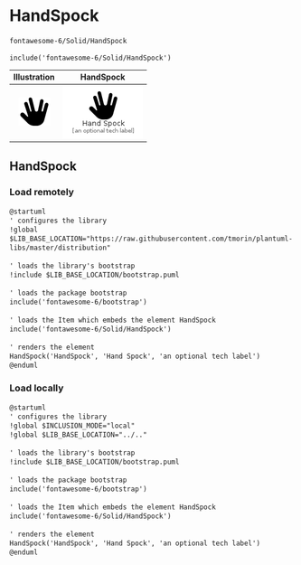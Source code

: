 # HandSpock


```text
fontawesome-6/Solid/HandSpock
```

```text
include('fontawesome-6/Solid/HandSpock')
```



| Illustration | HandSpock |
| :---: | :---: |
| ![illustration for Illustration](../../fontawesome-6/Solid/HandSpock.png) | ![illustration for HandSpock](../../fontawesome-6/Solid/HandSpock.Local.png) |




## HandSpock

### Load remotely
```plantuml
@startuml
' configures the library
!global $LIB_BASE_LOCATION="https://raw.githubusercontent.com/tmorin/plantuml-libs/master/distribution"

' loads the library's bootstrap
!include $LIB_BASE_LOCATION/bootstrap.puml

' loads the package bootstrap
include('fontawesome-6/bootstrap')

' loads the Item which embeds the element HandSpock
include('fontawesome-6/Solid/HandSpock')

' renders the element
HandSpock('HandSpock', 'Hand Spock', 'an optional tech label')
@enduml
```

### Load locally
```plantuml
@startuml
' configures the library
!global $INCLUSION_MODE="local"
!global $LIB_BASE_LOCATION="../.."

' loads the library's bootstrap
!include $LIB_BASE_LOCATION/bootstrap.puml

' loads the package bootstrap
include('fontawesome-6/bootstrap')

' loads the Item which embeds the element HandSpock
include('fontawesome-6/Solid/HandSpock')

' renders the element
HandSpock('HandSpock', 'Hand Spock', 'an optional tech label')
@enduml
```

